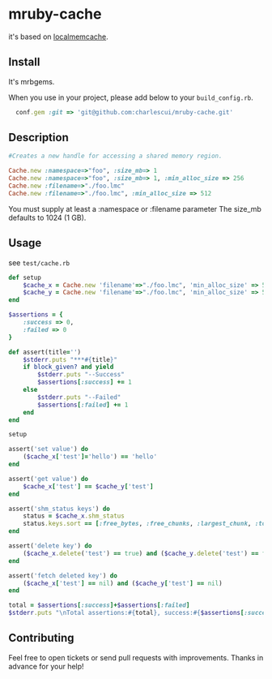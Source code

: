 # mruby-cache

it's based on [localmemcache](https://github.com/sck/localmemcache).

## Install

It's mrbgems.

When you use in your project, please add below to your ``build_config.rb``.

```ruby
  conf.gem :git => 'git@github.com:charlescui/mruby-cache.git'
```

## Description

```ruby
#Creates a new handle for accessing a shared memory region.

Cache.new :namespace=>"foo", :size_mb=> 1
Cache.new :namespace=>"foo", :size_mb=> 1, :min_alloc_size => 256
Cache.new :filename=>"./foo.lmc"
Cache.new :filename=>"./foo.lmc", :min_alloc_size => 512
```
You must supply at least a :namespace or :filename parameter
The size_mb defaults to 1024 (1 GB).

## Usage

see `test/cache.rb`

```ruby
def setup
	$cache_x = Cache.new 'filename'=>"./foo.lmc", 'min_alloc_size' => 512
	$cache_y = Cache.new 'filename'=>"./foo.lmc", 'min_alloc_size' => 512
end

$assertions = {
	:success => 0,
	:failed => 0
}

def assert(title='')
	$stderr.puts "***#{title}"
	if block_given? and yield
		$stderr.puts "--Success"
		$assertions[:success] += 1
	else
		$stderr.puts "--Failed"
		$assertions[:failed] += 1
	end
end

setup

assert('set value') do
	($cache_x['test']='hello') == 'hello'
end

assert('get value') do
	$cache_x['test'] == $cache_y['test']
end

assert('shm_status keys') do
	status = $cache_x.shm_status
	status.keys.sort == [:free_bytes, :free_chunks, :largest_chunk, :total_bytes, :used_bytes]
end

assert('delete key') do
	($cache_x.delete('test') == true) and ($cache_y.delete('test') == false)
end

assert('fetch deleted key') do
	($cache_x['test'] == nil) and ($cache_y['test'] == nil)
end

total = $assertions[:success]+$assertions[:failed]
$stderr.puts "\nTotal assertions:#{total}, success:#{$assertions[:success]}, failed:#{$assertions[:failed]}"
```

## Contributing

Feel free to open tickets or send pull requests with improvements.
Thanks in advance for your help!
